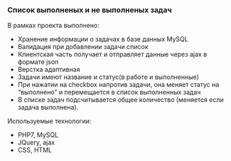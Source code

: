 ### Список выполненых и не выполненых задач
В рамках проекта выполнено:
- Хранение информации о задачах в базе данных MySQL
- Валидация при добавлении задачи список 
- Клиентская часть получает и отправляет данные через ajax в формате json
- Верстка адаптивная
- Задачи имеют название и статус(в работе и выполненные)
- При нажатии на checkbox напротив задачи, она меняет статус на “выполнено” и
перемещается в список выполненных задач
- В списке задач подсчитывается общее количество (меняется если задача выполнена).

Используемые технологии:
- PHP7, MySQL
- JQuery, ajax
- CSS, HTML
